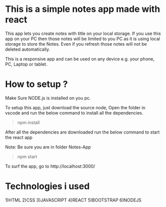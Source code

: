# This is a simple notes app made with react
This app lets you create notes with title on your local storage.
If you use this app on your PC then those notes will be limited to you PC as it is using local storage to store the Notes. Even if you refresh those notes will not be deleted automatically.

This is a responsive app and can be used on any device e.g. your phone, PC, Laptop or tablet.

# How to setup ?

Make Sure NODE.js is installed on you pc.

To setup this app, just download the source node, Open the folder in vscode and run the below command to install all the dependencies.

>npm install

After all the dependencies are downloaded run the below command to start the react app

Note: Be sure you are in folder Notes-App

>npm start

To surf the app, go to http://localhost:3000/

# Technologies i used

1)HTML
2)CSS
3)JAVASCRIPT
4)REACT
5)BOOTSTRAP
6)NODEJS
